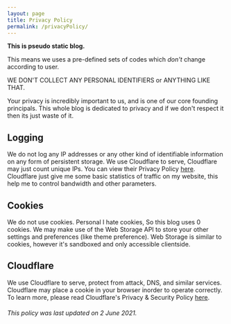 ```yaml
---
layout: page
title: Privacy Policy
permalink: /privacyPolicy/
---
```


**This is pseudo static blog.**

This means we uses a pre-defined sets of codes which *don't* change according to user.

WE DON'T COLLECT ANY PERSONAL IDENTIFIERS or ANYTHING LIKE THAT.

Your privacy is incredibly important to us, and is one of our core founding principals. This whole blog is dedicated to privacy and if we don't respect it then its just waste of it.

## Logging
We do not log any IP addresses or any other kind of identifiable information on any form of persistent storage. We use Cloudflare to serve, Cloudflare may just count unique IPs. You can view their Privacy Policy [here](https://www.cloudflare.com/en-gb/privacypolicy/). Cloudflare just give me some basic statistics of traffic on my website, this help me to control bandwidth and other parameters. 

## Cookies
We do not use cookies. Personal I hate cookies, So this blog uses 0 cookies. We may make use of the Web Storage API to store your other settings and preferences (like theme preference). Web Storage is similar to cookies, however it's sandboxed and only accessible clientside.

## Cloudflare
We use Cloudflare to serve, protect from attack, DNS, and similar services. Cloudflare may place a cookie in your browser inorder to operate correctly. To learn more, please read Cloudflare's Privacy & Security Policy [here](https://www.cloudflare.com/en-gb/privacypolicy/).

###### This policy was last updated on 2 June 2021.